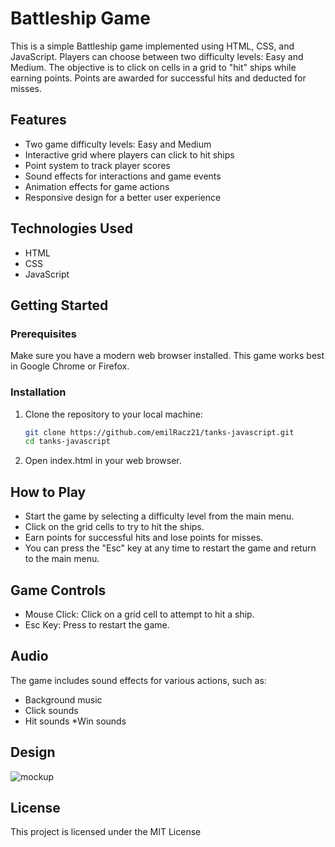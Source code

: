 # Battleship Game

This is a simple Battleship game implemented using HTML, CSS, and JavaScript. Players can choose between two difficulty levels: Easy and Medium. The objective is to click on cells in a grid to "hit" ships while earning points. Points are awarded for successful hits and deducted for misses.

## Features

- Two game difficulty levels: Easy and Medium
- Interactive grid where players can click to hit ships
- Point system to track player scores
- Sound effects for interactions and game events
- Animation effects for game actions
- Responsive design for a better user experience

## Technologies Used

- HTML
- CSS
- JavaScript

## Getting Started

### Prerequisites

Make sure you have a modern web browser installed. This game works best in Google Chrome or Firefox.

### Installation

1. Clone the repository to your local machine:

   ```bash
   git clone https://github.com/emilRacz21/tanks-javascript.git
   cd tanks-javascript
   
2. Open index.html in your web browser.

## How to Play
* Start the game by selecting a difficulty level from the main menu.
* Click on the grid cells to try to hit the ships.
* Earn points for successful hits and lose points for misses.
* You can press the "Esc" key at any time to restart the game and return to the main menu.
## Game Controls
* Mouse Click: Click on a grid cell to attempt to hit a ship.
* Esc Key: Press to restart the game.
## Audio
The game includes sound effects for various actions, such as:

* Background music
* Click sounds
* Hit sounds
*Win sounds

## Design
![mockup](https://github.com/user-attachments/assets/867957b1-f57d-446d-a5ed-a93a7457d3aa)


## License
This project is licensed under the MIT License
